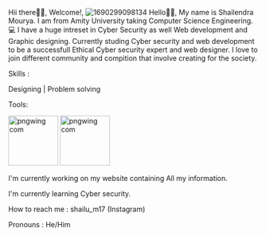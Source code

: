 Hii there👋🏻, Welcome!,
![1690299098134](https://github.com/shailum1707/shailum1707/assets/145243506/8a9baa00-0c7c-4fc8-8e04-1da0699d0168)
Hello👋🏻, My name is Shailendra Mourya. I am from Amity University taking Computer Science Engineering.💻
I have a huge intreset in Cyber Security as well Web development and Graphic designing. Currently studing Cyber security and web development to be a successfull Ethical Cyber security expert and web designer.
I love to join different community and compition that involve creating for the society.

Skills :

Designing | Problem solving 


Tools:


 <img width="100" alt="pngwing com" src="https://github.com/shailum1707/shailum1707/assets/145243506/8f589680-1b86-4288-9a5b-5d0a58ba8fe1"/>
<img  width="100" alt="pngwing com" src="https://github.com/shailum1707/shailum1707/assets/145243506/d267d4aa-8d71-4009-b990-23a89c62da06" />


I'm currently working on my website containing All my information.

I'm currently learning Cyber security.

How to reach me : shailu_m17 (Instagram)

Pronouns : He/Him
